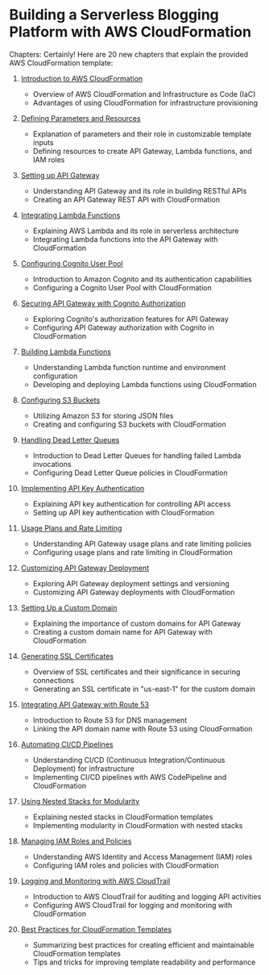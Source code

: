 # Building a Serverless Blogging Platform with AWS CloudFormation

Chapters:
Certainly! Here are 20 new chapters that explain the provided AWS CloudFormation template:

1. [Introduction to AWS CloudFormation](https://learn.blitzbudget.com/devops/aws/cloudformation/building-a-serverless-blogging-platform-with-aws-cloudformation/chapter-1-introduction-to-aws-cloudformation)
   - Overview of AWS CloudFormation and Infrastructure as Code (IaC)
   - Advantages of using CloudFormation for infrastructure provisioning

2. [Defining Parameters and Resources](https://learn.blitzbudget.com/devops/aws/cloudformation/building-a-serverless-blogging-platform-with-aws-cloudformation/chapter-2-defining-parameters-and-resources)
   - Explanation of parameters and their role in customizable template inputs
   - Defining resources to create API Gateway, Lambda functions, and IAM roles

3. [Setting up API Gateway](https://learn.blitzbudget.com/devops/aws/cloudformation/building-a-serverless-blogging-platform-with-aws-cloudformation/chapter-3-setting-up-api-gateway-with-aws-cloudformation)
   - Understanding API Gateway and its role in building RESTful APIs
   - Creating an API Gateway REST API with CloudFormation

4. [Integrating Lambda Functions](https://learn.blitzbudget.com/devops/aws/cloudformation/building-a-serverless-blogging-platform-with-aws-cloudformation/chapter-4-integrating-lambda-functions-with-aws-api-gateway)
   - Explaining AWS Lambda and its role in serverless architecture
   - Integrating Lambda functions into the API Gateway with CloudFormation

5. [Configuring Cognito User Pool](https://learn.blitzbudget.com/devops/aws/cloudformation/building-a-serverless-blogging-platform-with-aws-cloudformation/chapter-5-configuring-cognito-user-pool-with-aws-cloudformation)
   - Introduction to Amazon Cognito and its authentication capabilities
   - Configuring a Cognito User Pool with CloudFormation

6. [Securing API Gateway with Cognito Authorization](https://learn.blitzbudget.com/devops/aws/cloudformation/building-a-serverless-blogging-platform-with-aws-cloudformation/chapter-6-securing-api-gateway-with-cognito-authorization-using-aws-cloudformation)
   - Exploring Cognito's authorization features for API Gateway
   - Configuring API Gateway authorization with Cognito in CloudFormation

7. [Building Lambda Functions](https://learn.blitzbudget.com/devops/aws/cloudformation/building-a-serverless-blogging-platform-with-aws-cloudformation/chapter-7-building-lambda-functions-using-aws-cloudformation)
   - Understanding Lambda function runtime and environment configuration
   - Developing and deploying Lambda functions using CloudFormation

8. [Configuring S3 Buckets](https://learn.blitzbudget.com/devops/aws/cloudformation/building-a-serverless-blogging-platform-with-aws-cloudformation/chapter-8-configuring-s3-buckets-using-aws-cloudformation)
   - Utilizing Amazon S3 for storing JSON files
   - Creating and configuring S3 buckets with CloudFormation

9. [Handling Dead Letter Queues](https://learn.blitzbudget.com/devops/aws/cloudformation/building-a-serverless-blogging-platform-with-aws-cloudformation/chapter-9-handling-dead-letter-queues-with-aws-cloudformation)
   - Introduction to Dead Letter Queues for handling failed Lambda invocations
   - Configuring Dead Letter Queue policies in CloudFormation

10. [Implementing API Key Authentication](https://learn.blitzbudget.com/devops/aws/cloudformation/building-a-serverless-blogging-platform-with-aws-cloudformation/chapter-10-implementing-api-key-authentication-with-aws-cloudformation)
    - Explaining API key authentication for controlling API access
    - Setting up API key authentication with CloudFormation

11. [Usage Plans and Rate Limiting](https://learn.blitzbudget.com/devops/aws/cloudformation/building-a-serverless-blogging-platform-with-aws-cloudformation/chapter-11-usage-plans-and-rate-limiting-with-aws-cloudformation)
    - Understanding API Gateway usage plans and rate limiting policies
    - Configuring usage plans and rate limiting in CloudFormation

12. [Customizing API Gateway Deployment](https://learn.blitzbudget.com/devops/aws/cloudformation/building-a-serverless-blogging-platform-with-aws-cloudformation/chapter-12-customizing-api-gateway-deployment-with-aws-cloudformation)
    - Exploring API Gateway deployment settings and versioning
    - Customizing API Gateway deployments with CloudFormation

13. [Setting Up a Custom Domain](https://learn.blitzbudget.com/devops/aws/cloudformation/building-a-serverless-blogging-platform-with-aws-cloudformation/chapter-13-setting-up-a-custom-domain-with-aws-cloudformation)
    - Explaining the importance of custom domains for API Gateway
    - Creating a custom domain name for API Gateway with CloudFormation

14. [Generating SSL Certificates](https://learn.blitzbudget.com/devops/aws/cloudformation/building-a-serverless-blogging-platform-with-aws-cloudformation/chapter-14-generating-ssl-certificates-with-aws-cloudformation)
    - Overview of SSL certificates and their significance in securing connections
    - Generating an SSL certificate in "us-east-1" for the custom domain

15. [Integrating API Gateway with Route 53](https://learn.blitzbudget.com/devops/aws/cloudformation/building-a-serverless-blogging-platform-with-aws-cloudformation/chapter-15-integrating-api-gateway-with-route-53-using-aws-cloudformation)
    - Introduction to Route 53 for DNS management
    - Linking the API domain name with Route 53 using CloudFormation

16. [Automating CI/CD Pipelines](https://learn.blitzbudget.com/devops/aws/cloudformation/building-a-serverless-blogging-platform-with-aws-cloudformation/chapter-16-automating-cicd-pipelines-for-aws-cloudformation-templates)
    - Understanding CI/CD (Continuous Integration/Continuous Deployment) for infrastructure
    - Implementing CI/CD pipelines with AWS CodePipeline and CloudFormation

17. [Using Nested Stacks for Modularity](https://learn.blitzbudget.com/devops/aws/cloudformation/building-a-serverless-blogging-platform-with-aws-cloudformation/chapter-17-using-nested-stacks-for-modularity)
    - Explaining nested stacks in CloudFormation templates
    - Implementing modularity in CloudFormation with nested stacks

18. [Managing IAM Roles and Policies](https://learn.blitzbudget.com/devops/aws/cloudformation/building-a-serverless-blogging-platform-with-aws-cloudformation/chapter-18-managing-iam-roles-and-policies)
    - Understanding AWS Identity and Access Management (IAM) roles
    - Configuring IAM roles and policies with CloudFormation

19. [Logging and Monitoring with AWS CloudTrail](https://learn.blitzbudget.com/devops/aws/cloudformation/building-a-serverless-blogging-platform-with-aws-cloudformation/chapter-19-logging-and-monitoring-with-aws-cloudtrail)
    - Introduction to AWS CloudTrail for auditing and logging API activities
    - Configuring AWS CloudTrail for logging and monitoring with CloudFormation

20. [Best Practices for CloudFormation Templates](https://learn.blitzbudget.com/devops/aws/cloudformation/building-a-serverless-blogging-platform-with-aws-cloudformation/chapter-20-best-practices-for-cloudformation-templates)
    - Summarizing best practices for creating efficient and maintainable CloudFormation templates
    - Tips and tricks for improving template readability and performance